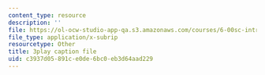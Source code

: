 ```yaml
---
content_type: resource
description: ''
file: https://ol-ocw-studio-app-qa.s3.amazonaws.com/courses/6-00sc-introduction-to-computer-science-and-programming-spring-2011/c3937d05891ce0de6bc0eb3d64aad229_6wTuOMgTrU4.srt
file_type: application/x-subrip
resourcetype: Other
title: 3play caption file
uid: c3937d05-891c-e0de-6bc0-eb3d64aad229
---
```

